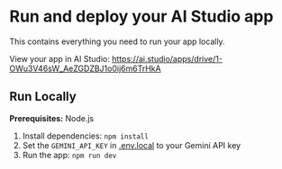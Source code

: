 
# Run and deploy your AI Studio app

This contains everything you need to run your app locally.

View your app in AI Studio: https://ai.studio/apps/drive/1-OWu3V46sW_AeZGDZBJ1o0ij6m6TrHkA

## Run Locally

**Prerequisites:**  Node.js


1. Install dependencies:
   `npm install`
2. Set the `GEMINI_API_KEY` in [.env.local](.env.local) to your Gemini API key
3. Run the app:
   `npm run dev`
